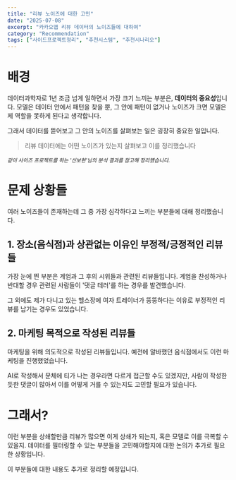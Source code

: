 ```yaml
---
title: "리뷰 노이즈에 대한 고민"
date: "2025-07-08"
excerpt: "카카오맵 리뷰 데이터의 노이즈들에 대하여"
category: "Recommendation"
tags: ["사이드프로젝트정리", "추천시스템", "추천시나리오"]
---
```



# 배경

데이터과학자로 1년 조금 넘게 일하면서 가장 크기 느끼는 부분은, **데이터의 중요성**입니다.
모델은 데이터 안에서 패턴을 찾을 뿐, 그 안에 패턴이 없거나 노이즈가 크면 모델은 제 역할을 못하게 된다고 생각합니다.

그래서 데이터를 뜯어보고 그 안의 노이즈를 살펴보는 일은 굉장히 중요한 일입니다.

> 리뷰 데이터에는 어떤 노이즈가 있는지 살펴보고 이를 정리했습니다

*<small>같이 사이즈 프로젝트를 하는 '신보현'님의 분석 결과를 참고해 정리헀습니다.</small>*

# 문제 상황들

여러 노이즈들이 존재하는데 그 중 가장 심각하다고 느끼는 부분들에 대해 정리했습니다.

## 1. 장소(음식점)과 상관없는 이유인 부정적/긍정적인 리뷰들

가장 눈에 띈 부분은 계엄과 그 후의 시위들과 관련된 리뷰들입니다.
계엄을 찬성하거나 반대할 경우 관련된 사람들이 '댓글 테러'를 하는 경우를 발견했습니다.

그 외에도 제가 다니고 있는 헬스장에 여자 트레이너가 뚱뚱하다는 이유로 부정적인 리뷰를 남기는 경우도 있었습니다.


## 2. 마케팅 목적으로 작성된 리뷰들

마케팅을 위해 의도적으로 작성된 리뷰들입니다.
예전에 알바했던 음식점에서도 이런 마케팅을 진행했었습니다.

AI로 작성해서 문체에 티가 나는 경우라면 다르게 접근할 수도 있겠지만, 
사람이 작성한 듯한 댓글이 많아서 이를 어떻게 거를 수 있는지도 고민할 필요가 있습니다.


# 그래서?

이런 부분을 상쇄할만큼 리뷰가 많으면 이게 상쇄가 되는지, 혹은 모델로 이를 극복할 수 있을지.
데이터를 필터링할 수 있는 부분들을 고민해야할지에 대한 논의가 추가로 필요한 상황입니다.

이 부분들에 대한 내용도 추가로 정리할 예정입니다.